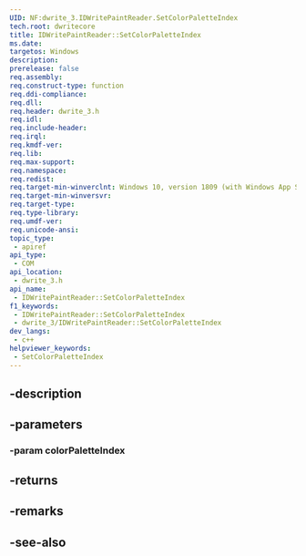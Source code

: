 ```yaml
---
UID: NF:dwrite_3.IDWritePaintReader.SetColorPaletteIndex
tech.root: dwritecore
title: IDWritePaintReader::SetColorPaletteIndex
ms.date: 
targetos: Windows
description: 
prerelease: false
req.assembly: 
req.construct-type: function
req.ddi-compliance: 
req.dll: 
req.header: dwrite_3.h
req.idl: 
req.include-header: 
req.irql: 
req.kmdf-ver: 
req.lib: 
req.max-support: 
req.namespace: 
req.redist: 
req.target-min-winverclnt: Windows 10, version 1809 (with Windows App SDK 1.2 or later)
req.target-min-winversvr: 
req.target-type: 
req.type-library: 
req.umdf-ver: 
req.unicode-ansi: 
topic_type:
 - apiref
api_type:
 - COM
api_location:
 - dwrite_3.h
api_name:
 - IDWritePaintReader::SetColorPaletteIndex
f1_keywords:
 - IDWritePaintReader::SetColorPaletteIndex
 - dwrite_3/IDWritePaintReader::SetColorPaletteIndex
dev_langs:
 - c++
helpviewer_keywords:
 - SetColorPaletteIndex
---
```


## -description

## -parameters

### -param colorPaletteIndex

## -returns

## -remarks

## -see-also

